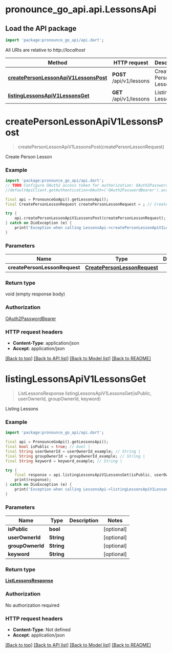 # pronounce_go_api.api.LessonsApi

## Load the API package
```dart
import 'package:pronounce_go_api/api.dart';
```

All URIs are relative to *http://localhost*

Method | HTTP request | Description
------------- | ------------- | -------------
[**createPersonLessonApiV1LessonsPost**](LessonsApi.md#createpersonlessonapiv1lessonspost) | **POST** /api/v1/lessons | Create Person Lesson
[**listingLessonsApiV1LessonsGet**](LessonsApi.md#listinglessonsapiv1lessonsget) | **GET** /api/v1/lessons | Listing Lessons


# **createPersonLessonApiV1LessonsPost**
> createPersonLessonApiV1LessonsPost(createPersonLessonRequest)

Create Person Lesson

### Example
```dart
import 'package:pronounce_go_api/api.dart';
// TODO Configure OAuth2 access token for authorization: OAuth2PasswordBearer
//defaultApiClient.getAuthentication<OAuth>('OAuth2PasswordBearer').accessToken = 'YOUR_ACCESS_TOKEN';

final api = PronounceGoApi().getLessonsApi();
final CreatePersonLessonRequest createPersonLessonRequest = ; // CreatePersonLessonRequest | 

try {
    api.createPersonLessonApiV1LessonsPost(createPersonLessonRequest);
} catch on DioException (e) {
    print('Exception when calling LessonsApi->createPersonLessonApiV1LessonsPost: $e\n');
}
```

### Parameters

Name | Type | Description  | Notes
------------- | ------------- | ------------- | -------------
 **createPersonLessonRequest** | [**CreatePersonLessonRequest**](CreatePersonLessonRequest.md)|  | 

### Return type

void (empty response body)

### Authorization

[OAuth2PasswordBearer](../README.md#OAuth2PasswordBearer)

### HTTP request headers

 - **Content-Type**: application/json
 - **Accept**: application/json

[[Back to top]](#) [[Back to API list]](../README.md#documentation-for-api-endpoints) [[Back to Model list]](../README.md#documentation-for-models) [[Back to README]](../README.md)

# **listingLessonsApiV1LessonsGet**
> ListLessonsResponse listingLessonsApiV1LessonsGet(isPublic, userOwnerId, groupOwnerId, keyword)

Listing Lessons

### Example
```dart
import 'package:pronounce_go_api/api.dart';

final api = PronounceGoApi().getLessonsApi();
final bool isPublic = true; // bool | 
final String userOwnerId = userOwnerId_example; // String | 
final String groupOwnerId = groupOwnerId_example; // String | 
final String keyword = keyword_example; // String | 

try {
    final response = api.listingLessonsApiV1LessonsGet(isPublic, userOwnerId, groupOwnerId, keyword);
    print(response);
} catch on DioException (e) {
    print('Exception when calling LessonsApi->listingLessonsApiV1LessonsGet: $e\n');
}
```

### Parameters

Name | Type | Description  | Notes
------------- | ------------- | ------------- | -------------
 **isPublic** | **bool**|  | [optional] 
 **userOwnerId** | **String**|  | [optional] 
 **groupOwnerId** | **String**|  | [optional] 
 **keyword** | **String**|  | [optional] 

### Return type

[**ListLessonsResponse**](ListLessonsResponse.md)

### Authorization

No authorization required

### HTTP request headers

 - **Content-Type**: Not defined
 - **Accept**: application/json

[[Back to top]](#) [[Back to API list]](../README.md#documentation-for-api-endpoints) [[Back to Model list]](../README.md#documentation-for-models) [[Back to README]](../README.md)

